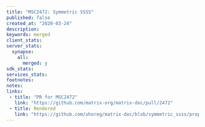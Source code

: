 ```yaml
---
title: "MSC2472: Symmetric SSSS"
published: false
created_at: "2020-03-24"
description:
keywords: merged
client_stats:
server_stats:
  synapse:
    all:
      merged: y
sdk_stats:
services_stats:
footnotes:
notes:
links:
 - title: "PR for MSC2472"
   link: "https://github.com/matrix-org/matrix-doc/pull/2472"
 - title: Rendered
   link: "https://github.com/uhoreg/matrix-doc/blob/symmetric_ssss/proposals/2472-symmetric-ssss.md"
---
```

